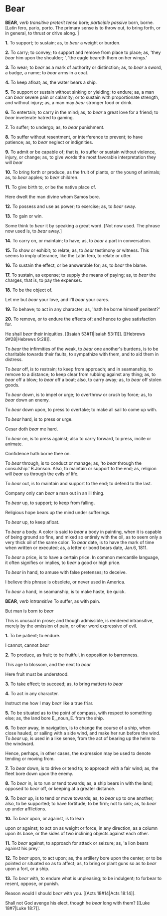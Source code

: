 # Bear

**BEAR**, _verb transitive_ _preterit tense_ bore; _participle passive_ born, borne. \[Latin fero, pario, porto. The primary sense is to throw out, to bring forth, or in general, to thrust or drive along. \]

**1.** To support; to sustain; as, to _bear_ a weight or burden.

**2.** To carry; to convey; to support and remove from place to place; as, 'they _bear_ him upon the shoulder; ', 'the eagle beareth them on her wings.'

**3.** To wear; to _bear_ as a mark of authority or distinction; as, to _bear_ a sword, a badge, a name; to _bear_ arms in a coat.

**4.** To keep afloat; as, the water bears a ship.

**5.** To support or sustain without sinking or yielding; to endure; as, a man can _bear_ severe pain or calamity; or to sustain with proportionate strength, and without injury; as, a man may _bear_ stronger food or drink.

**6.** To entertain; to carry in the mind; as, to _bear_ a great love for a friend; to _bear_ inveterate hatred to gaming.

**7.** To suffer; to undergo; as, to _bear_ punishment.

**8.** To suffer without resentment, or interference to prevent; to have patience; as, to _bear_ neglect or indignities.

**9.** To admit or be capable of; that is, to suffer or sustain without violence, injury, or change; as, to give words the most favorable interpretation they will _bear_

**10.** To bring forth or produce, as the fruit of plants, or the young of animals; as, to _bear_ apples; to _bear_ children.

**11.** To give birth to, or be the native place of.

Here dwelt the man divine whom Samos bore.

**12.** To possess and use as power; to exercise; as, to _bear_ sway.

**13.** To gain or win.

Some think to _bear_ it by speaking a great word. \[Not now used. The phrase now used is, to _bear_ away.\]

**14.** To carry on, or maintain; to have; as, to _bear_ a part in conversation.

**15.** To show or exhibit; to relate; as, to _bear_ testimony or witness. This seems to imply utterance, like the Latin fero, to relate or utter.

**16.** To sustain the effect, or be answerable for; as, to _bear_ the blame.

**17.** To sustain, as expense; to supply the means of paying; as, to _bear_ the charges, that is, to pay the expenses.

**18.** To be the object of.

Let me but _bear_ your love, and I'll _bear_ your cares.

**19.** To behave; to act in any character; as, 'hath he borne himself penitent?'

**20.** To remove, or to endure the effects of; and hence to give satisfaction for.

He shall _bear_ their iniquities. [[Isaiah 53#11|Isaiah 53:11]]. [[Hebrews 9#28|Hebrews 9:28]].

To _bear_ the infirmities of the weak, to _bear_ one another's burdens, is to be charitable towards their faults, to sympathize with them, and to aid them in distress.

To _bear_ off, is to restrain; to keep from approach; and in seamanship, to remove to a distance; to keep clear from rubbing against any thing; as, to _bear_ off a blow; to _bear_ off a boat; also, to carry away; as, to _bear_ off stolen goods.

To _bear_ down, is to impel or urge; to overthrow or crush by force; as, to _bear_ down an enemy.

To _bear_ down upon, to press to overtake; to make all sail to come up with.

To _bear_ hard, is to press or urge.

Cesar doth _bear_ me hard.

To _bear_ on, is to press against; also to carry forward, to press, incite or animate.

Confidence hath borne thee on.

To _bear_ through, is to conduct or manage; as, 'to _bear_ through the consulship.' B.Jonson. Also, to maintain or support to the end; as, religion will _bear_ us through the evils of life.

To _bear_ out, is to maintain and support to the end; to defend to the last.

Company only can _bear_ a man out in an ill thing.

To _bear_ up, to support; to keep from falling.

Religious hope bears up the mind under sufferings.

To _bear_ up, to keep afloat.

To _bear_ a body. A color is said to _bear_ a body in painting, when it is capable of being ground so fine, and mixed so entirely with the oil, as to seem only a very thick oil of the same color. To _bear_ date, is to have the mark of time when written or executed; as, a letter or bond bears date, Jan.6, 1811.

To _bear_ a price, is to have a certain price. In common mercantile language, it often signifies or implies, to _bear_ a good or high price.

To _bear_ in hand, to amuse with false pretenses; to deceive.

I believe this phrase is obsolete, or never used in America.

To _bear_ a hand, in seamanship, is to make haste, be quick.

**BEAR**, _verb intransitive_ To suffer, as with pain.

But man is born to _bear_

This is unusual in prose; and though admissible, is rendered intransitive, merely by the omission of pain, or other word expressive of evil.

**1.** To be patient; to endure.

I cannot, cannot _bear_

**2.** To produce, as fruit; to be fruitful, in opposition to barrenness.

This age to blossom, and the next to _bear_

Here fruit must be understood.

**3.** To take effect; to succeed; as, to bring matters to _bear_

**4.** To act in any character.

Instruct me how I may _bear_ like a true friar.

**5.** To be situated as to the point of compass, with respect to something else; as, the land bore E,_noun_E. from the ship.

**6.** To _bear_ away, in navigation, is to change the course of a ship, when close hauled, or sailing with a side wind, and make her run before the wind. To _bear_ up, is used in a like sense, from the act of bearing up the helm to the windward.

Hence, perhaps, in other cases, the expression may be used to denote tending or moving from.

**7.** To _bear_ down, is to drive or tend to; to approach with a fair wind; as, the fleet bore down upon the enemy.

**8.** To _bear_ in, is to run or tend towards; as, a ship bears in with the land; opposed to _bear_ off, or keeping at a greater distance.

**9.** To _bear_ up, is to tend or move towards; as, to _bear_ up to one another; also, to be supported; to have fortitude; to be firm; not to sink; as, to _bear_ up under afflictions.

**10.** To _bear_ upon, or against, is to lean

upon or against; to act on as weight or force, in any direction, as a column upon its base, or the sides of two inclining objects against each other.

**11.** To _bear_ against, to approach for attack or seizure; as, 'a lion bears against his prey.'

**12.** To _bear_ upon, to act upon; as, the artillery bore upon the center; or to be pointed or situated so as to affect; as, to bring or plant guns so as to _bear_ upon a fort, or a ship.

**13.** To _bear_ with, to endure what is unpleasing; to be indulgent; to forbear to resent, oppose, or punish.

Reason would I should _bear_ with you. [[Acts 18#14|Acts 18:14]].

Shall not God avenge his elect, though he _bear_ long with them? [[Luke 18#7|Luke 18:7]].